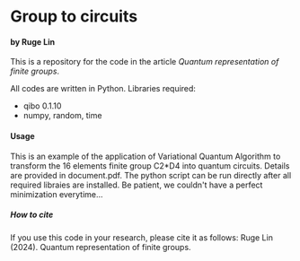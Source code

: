 # Group to circuits

#### by  Ruge Lin

This is a repository for the code in the article *Quantum representation of finite groups*. 

All codes are written in Python. Libraries required:

  - qibo 0.1.10
  - numpy, random, time

#### Usage
This is an example of the application of Variational Quantum Algorithm to transform the 16 elements finite group C2*D4 into quantum circuits.
Details are provided in document.pdf.
The python script can be run directly after all required libraies are installed.
Be patient, we couldn't have a perfect minimization everytime...

##### How to cite

If you use this code in your research, please cite it as follows:
Ruge Lin (2024). Quantum representation of finite groups.
